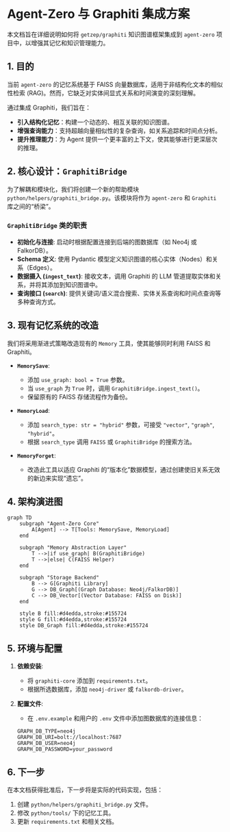 # Agent-Zero 与 Graphiti 集成方案

本文档旨在详细说明如何将 `getzep/graphiti` 知识图谱框架集成到 `agent-zero` 项目中，以增强其记忆和知识管理能力。

## 1. 目的

当前 `agent-zero` 的记忆系统基于 FAISS 向量数据库，适用于非结构化文本的相似性检索 (RAG)。然而，它缺乏对实体间显式关系和时间演变的深刻理解。

通过集成 Graphiti，我们旨在：

*   **引入结构化记忆**：构建一个动态的、相互关联的知识图谱。
*   **增强查询能力**：支持超越向量相似性的复杂查询，如关系追踪和时间点分析。
*   **提升推理能力**：为 Agent 提供一个更丰富的上下文，使其能够进行更深层次的推理。

## 2. 核心设计：`GraphitiBridge`

为了解耦和模块化，我们将创建一个新的帮助模块 `python/helpers/graphiti_bridge.py`。该模块将作为 `agent-zero` 和 `Graphiti` 库之间的“桥梁”。

### `GraphitiBridge` 类的职责

-   **初始化与连接**: 启动时根据配置连接到后端的图数据库（如 Neo4j 或 FalkorDB）。
-   **Schema 定义**: 使用 Pydantic 模型定义知识图谱的核心实体（Nodes）和关系（Edges）。
-   **数据摄入 (`ingest_text`)**: 接收文本，调用 Graphiti 的 LLM 管道提取实体和关系，并将其添加到知识图谱中。
-   **查询接口 (`search`)**: 提供关键词/语义混合搜索、实体关系查询和时间点查询等多种查询方式。

## 3. 现有记忆系统的改造

我们将采用渐进式策略改造现有的 `Memory` 工具，使其能够同时利用 FAISS 和 Graphiti。

-   **`MemorySave`**:
    -   添加 `use_graph: bool = True` 参数。
    -   当 `use_graph` 为 `True` 时，调用 `GraphitiBridge.ingest_text()`。
    -   保留原有的 FAISS 存储流程作为备份。

-   **`MemoryLoad`**:
    -   添加 `search_type: str = "hybrid"` 参数，可接受 `"vector"`, `"graph"`, `"hybrid"`。
    -   根据 `search_type` 调用 `FAISS` 或 `GraphitiBridge` 的搜索方法。

-   **`MemoryForget`**:
    -   改造此工具以适应 Graphiti 的“版本化”数据模型，通过创建使旧关系无效的新边来实现“遗忘”。

## 4. 架构演进图

```mermaid
graph TD
    subgraph "Agent-Zero Core"
        A[Agent] --> T[Tools: MemorySave, MemoryLoad]
    end

    subgraph "Memory Abstraction Layer"
        T -->|if use_graph| B(GraphitiBridge)
        T -->|else| C(FAISS Helper)
    end

    subgraph "Storage Backend"
        B --> G[Graphiti Library]
        G --> DB_Graph[(Graph Database: Neo4j/FalkorDB)]
        C --> DB_Vector[(Vector Database: FAISS on Disk)]
    end

    style B fill:#d4edda,stroke:#155724
    style G fill:#d4edda,stroke:#155724
    style DB_Graph fill:#d4edda,stroke:#155724
```

## 5. 环境与配置

1.  **依赖安装**:
    -   将 `graphiti-core` 添加到 `requirements.txt`。
    -   根据所选数据库，添加 `neo4j-driver` 或 `falkordb-driver`。

2.  **配置文件**:
    -   在 `.env.example` 和用户的 `.env` 文件中添加图数据库的连接信息：
      ```
      GRAPH_DB_TYPE=neo4j
      GRAPH_DB_URI=bolt://localhost:7687
      GRAPH_DB_USER=neo4j
      GRAPH_DB_PASSWORD=your_password
      ```

## 6. 下一步

在本文档获得批准后，下一步将是实际的代码实现，包括：

1.  创建 `python/helpers/graphiti_bridge.py` 文件。
2.  修改 `python/tools/` 下的记忆工具。
3.  更新 `requirements.txt` 和相关文档。

